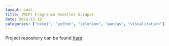```yaml
---
layout: post
title: (WIP) Fragrance Reseller Scraper
date: 2024-12-19
categories: ["excel", "python", "selenium", "pandas", "visualization"]
---
```


Project repository can be found [here](https://github.com/ouchmode/fragrance-scraper)